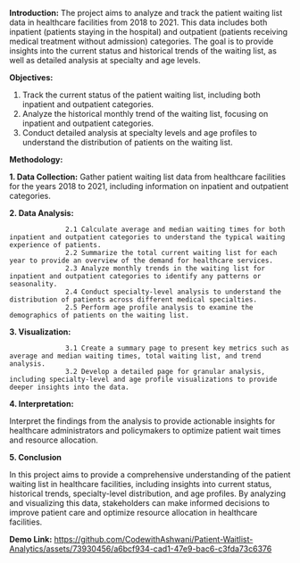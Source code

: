 **Introduction:**
The project aims to analyze and track the patient waiting list data in healthcare facilities from 2018 to 2021. 
This data includes both inpatient (patients staying in the hospital) and outpatient (patients receiving medical treatment without admission) categories. 
The goal is to provide insights into the current status and historical trends of the waiting list, as well as detailed analysis at specialty and age levels.

**Objectives:**
1. Track the current status of the patient waiting list, including both inpatient and outpatient categories.
2. Analyze the historical monthly trend of the waiting list, focusing on inpatient and outpatient categories.
3. Conduct detailed analysis at specialty levels and age profiles to understand the distribution of patients on the waiting list.

**Methodology:**

**1. Data Collection:** Gather patient waiting list data from healthcare facilities for the years 2018 to 2021, including information on inpatient and outpatient categories.

**2. Data Analysis:**

                  2.1 Calculate average and median waiting times for both inpatient and outpatient categories to understand the typical waiting experience of patients.
                  2.2 Summarize the total current waiting list for each year to provide an overview of the demand for healthcare services.
                  2.3 Analyze monthly trends in the waiting list for inpatient and outpatient categories to identify any patterns or seasonality.
                  2.4 Conduct specialty-level analysis to understand the distribution of patients across different medical specialties.
                  2.5 Perform age profile analysis to examine the demographics of patients on the waiting list.

**3. Visualization:**

                  3.1 Create a summary page to present key metrics such as average and median waiting times, total waiting list, and trend analysis.
                  3.2 Develop a detailed page for granular analysis, including specialty-level and age profile visualizations to provide deeper insights into the data.

**4. Interpretation:** 

Interpret the findings from the analysis to provide actionable insights for healthcare administrators and policymakers to optimize patient wait times and resource allocation.

**5. Conclusion** 

In this project aims to provide a comprehensive understanding of the patient waiting list in healthcare facilities, including insights into current status, historical trends, specialty-level distribution, and age profiles.
By analyzing and visualizing this data, stakeholders can make informed decisions to improve patient care and optimize resource allocation in healthcare facilities.

**Demo Link:**
https://github.com/CodewithAshwani/Patient-Waitlist-Analytics/assets/73930456/a6bcf934-cad1-47e9-bac6-c3fda73c6376

